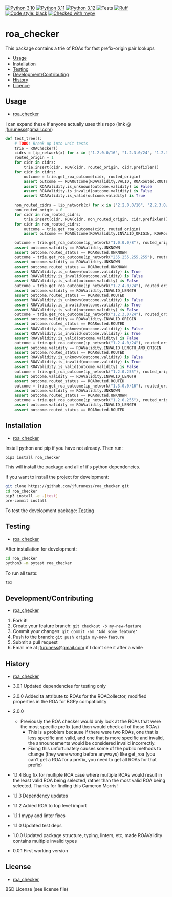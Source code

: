 [![Python 3.10](https://img.shields.io/badge/python-3.10-blue.svg)](https://www.python.org/downloads/release/python-3100/)
[![Python 3.11](https://img.shields.io/badge/python-3.11-blue.svg)](https://www.python.org/downloads/release/python-3110/)
[![Python 3.12](https://img.shields.io/badge/python-3.12-blue.svg)](https://www.python.org/downloads/release/python-3120/)
![Tests](https://github.com/jfuruness/bgpy/actions/workflows/tests.yml/badge.svg)
[![Ruff](https://img.shields.io/endpoint?url=https://raw.githubusercontent.com/charliermarsh/ruff/main/assets/badge/v2.json)](https://github.com/astral-sh/ruff)
[![Code style: black](https://img.shields.io/badge/code%20style-black-000000.svg)](https://github.com/psf/black)
[![Checked with mypy](https://img.shields.io/badge/mypy-checked-2A6DBA.svg)](http://mypy-lang.org/)

# roa\_checker
This package contains a trie of ROAs for fast prefix-origin pair lookups

* [Usage](#usage)
* [Installation](#installation)
* [Testing](#testing)
* [Development/Contributing](#developmentcontributing)
* [History](#history)
* [Licence](#license)

## Usage
* [roa\_checker](#roa_checker)


I can expand these if anyone actually uses this repo (lmk @ jfuruness@gmail.com)

```python
def test_tree():
    # TODO: Break up into unit tests
    trie = ROAChecker()
    cidrs = [ip_network(x) for x in ["1.2.0.0/16", "1.2.3.0/24", "1.2.3.4"]]
    routed_origin = 1
    for cidr in cidrs:
        trie.insert(cidr, ROA(cidr, routed_origin, cidr.prefixlen))
    for cidr in cidrs:
        outcome = trie.get_roa_outcome(cidr, routed_origin)
        assert outcome == ROAOutcome(ROAValidity.VALID, ROARouted.ROUTED)
        assert ROAValidity.is_unknown(outcome.validity) is False
        assert ROAValidity.is_invalid(outcome.validity) is False
        assert ROAValidity.is_valid(outcome.validity) is True

    non_routed_cidrs = [ip_network(x) for x in ["2.2.0.0/16", "2.2.3.0/24", "2.2.3.4"]]
    non_routed_origin = 0
    for cidr in non_routed_cidrs:
        trie.insert(cidr, ROA(cidr, non_routed_origin, cidr.prefixlen))
    for cidr in non_routed_cidrs:
        outcome = trie.get_roa_outcome(cidr, routed_origin)
        assert outcome == ROAOutcome(ROAValidity.INVALID_ORIGIN, ROARouted.NON_ROUTED)

    outcome = trie.get_roa_outcome(ip_network("1.0.0.0/8"), routed_origin)
    assert outcome.validity == ROAValidity.UNKNOWN
    assert outcome.routed_status == ROARouted.UNKNOWN
    outcome = trie.get_roa_outcome(ip_network("255.255.255.255"), routed_origin)
    assert outcome.validity == ROAValidity.UNKNOWN
    assert outcome.routed_status == ROARouted.UNKNOWN
    assert ROAValidity.is_unknown(outcome.validity) is True
    assert ROAValidity.is_invalid(outcome.validity) is False
    assert ROAValidity.is_valid(outcome.validity) is False
    outcome = trie.get_roa_outcome(ip_network("1.2.4.0/24"), routed_origin)
    assert outcome.validity == ROAValidity.INVALID_LENGTH
    assert outcome.routed_status == ROARouted.ROUTED
    assert ROAValidity.is_unknown(outcome.validity) is False
    assert ROAValidity.is_invalid(outcome.validity) is True
    assert ROAValidity.is_valid(outcome.validity) is False
    outcome = trie.get_roa_outcome(ip_network("1.2.3.0/24"), routed_origin + 1)
    assert outcome.validity == ROAValidity.INVALID_ORIGIN
    assert outcome.routed_status == ROARouted.ROUTED
    assert ROAValidity.is_unknown(outcome.validity) is False
    assert ROAValidity.is_invalid(outcome.validity) is True
    assert ROAValidity.is_valid(outcome.validity) is False
    outcome = trie.get_roa_outcome(ip_network("1.2.4.0/24"), routed_origin + 1)
    assert outcome.validity == ROAValidity.INVALID_LENGTH_AND_ORIGIN
    assert outcome.routed_status == ROARouted.ROUTED
    assert ROAValidity.is_unknown(outcome.validity) is False
    assert ROAValidity.is_invalid(outcome.validity) is True
    assert ROAValidity.is_valid(outcome.validity) is False
    outcome = trie.get_roa_outcome(ip_network("1.2.0.255"), routed_origin)
    assert outcome.validity == ROAValidity.INVALID_LENGTH
    assert outcome.routed_status == ROARouted.ROUTED
    outcome = trie.get_roa_outcome(ip_network("1.3.0.0/16"), routed_origin)
    assert outcome.validity == ROAValidity.UNKNOWN
    assert outcome.routed_status == ROARouted.UNKNOWN
    outcome = trie.get_roa_outcome(ip_network("1.2.0.255"), routed_origin)
    assert outcome.validity == ROAValidity.INVALID_LENGTH
    assert outcome.routed_status == ROARouted.ROUTED
```

## Installation
* [roa\_checker](#roa_checker)

Install python and pip if you have not already. Then run:

```bash
pip3 install roa_checker
```

This will install the package and all of it's python dependencies.

If you want to install the project for development:
```bash
git clone https://github.com/jfuruness/roa_checker.git
cd roa_checker
pip3 install -e .[test]
pre-commit install
```

To test the development package: [Testing](#testing)


## Testing
* [roa\_checker](#roa_checker)

After installation for development:

```bash
cd roa_checker
python3 -m pytest roa_checker
```

To run all tests:

```bash
tox
```

## Development/Contributing
* [roa\_checker](#roa_checker)

1. Fork it!
2. Create your feature branch: `git checkout -b my-new-feature`
3. Commit your changes: `git commit -am 'Add some feature'`
4. Push to the branch: `git push origin my-new-feature`
5. Submit a pull request
6. Email me at jfuruness@gmail.com if I don't see it after a while

## History
* [roa\_checker](#roa_checker)

* 3.0.1 Updated dependencies for testing only
* 3.0.0 Added ta attribute to ROAs for the ROACollector, modified properties in the ROA for BGPy compatibility
* 2.0.0
    * Previously the ROA checker would only look at the ROAs that were the most specific prefix (and then would check all of those ROAs)
        * This is a problem because if there were two ROAs, one that is less specific and valid, and one that is more specific and invalid, the announcements would be considered invalid incorrectly.
        * Fixing this unfortunately causes some of the public methods to change (they were wrong before anyways) like get_roa (you can't get a ROA for a prefix, you need to get all ROAs for that prefix)
* 1.1.4 Bug fix for multiple ROA case where multiple ROAs would result in the least valid ROA being selected, rather than the most valid ROA being selected. Thanks for finding this Cameron Morris!
* 1.1.3 Dependency updates
* 1.1.2 Added ROA to top level import
* 1.1.1 mypy and linter fixes
* 1.1.0 Updated test deps
* 1.0.0 Updated package structure, typing, linters, etc, made ROAValidity contains multiple invalid types
* 0.0.1 First working version


## License
* [roa\_checker](#roa_checker)

BSD License (see license file)
